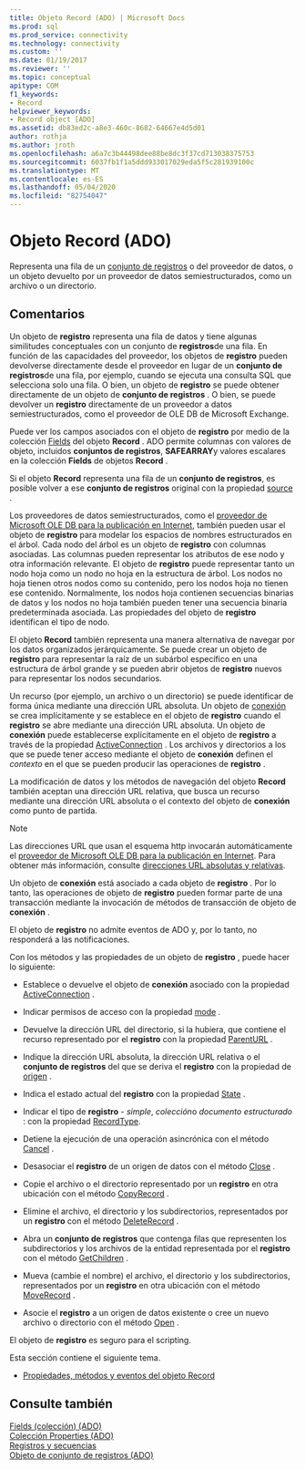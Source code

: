 ```yaml
---
title: Objeto Record (ADO) | Microsoft Docs
ms.prod: sql
ms.prod_service: connectivity
ms.technology: connectivity
ms.custom: ''
ms.date: 01/19/2017
ms.reviewer: ''
ms.topic: conceptual
apitype: COM
f1_keywords:
- Record
helpviewer_keywords:
- Record object [ADO]
ms.assetid: db83ed2c-a8e3-460c-8682-64667e4d5d01
author: rothja
ms.author: jroth
ms.openlocfilehash: a6a7c3b44498dee88be8dc3f37cd713038375753
ms.sourcegitcommit: 6037fb1f1a5ddd933017029eda5f5c281939100c
ms.translationtype: MT
ms.contentlocale: es-ES
ms.lasthandoff: 05/04/2020
ms.locfileid: "82754047"
---
```

# <a name="record-object-ado"></a>Objeto Record (ADO)
Representa una fila de un [conjunto de registros](../../../ado/reference/ado-api/recordset-object-ado.md) o del proveedor de datos, o un objeto devuelto por un proveedor de datos semiestructurados, como un archivo o un directorio.  
  
## <a name="remarks"></a>Comentarios  
 Un objeto de **registro** representa una fila de datos y tiene algunas similitudes conceptuales con un conjunto de **registros**de una fila. En función de las capacidades del proveedor, los objetos de **registro** pueden devolverse directamente desde el proveedor en lugar de un **conjunto de registros**de una fila, por ejemplo, cuando se ejecuta una consulta SQL que selecciona solo una fila. O bien, un objeto de **registro** se puede obtener directamente de un objeto de **conjunto de registros** . O bien, se puede devolver un **registro** directamente de un proveedor a datos semiestructurados, como el proveedor de OLE DB de Microsoft Exchange.  
  
 Puede ver los campos asociados con el objeto de **registro** por medio de la colección [Fields](../../../ado/reference/ado-api/fields-collection-ado.md) del objeto **Record** . ADO permite columnas con valores de objeto, incluidos **conjuntos de registros**, **SAFEARRAY**y valores escalares en la colección **Fields** de objetos **Record** .  
  
 Si el objeto **Record** representa una fila de un **conjunto de registros**, es posible volver a ese **conjunto de registros** original con la propiedad [source](../../../ado/reference/ado-api/source-property-ado-record.md) .  
  
 Los proveedores de datos semiestructurados, como el [proveedor de Microsoft OLE DB para la publicación en Internet](../../../ado/guide/appendixes/microsoft-ole-db-provider-for-internet-publishing.md), también pueden usar el objeto de **registro** para modelar los espacios de nombres estructurados en el árbol. Cada nodo del árbol es un objeto de **registro** con columnas asociadas. Las columnas pueden representar los atributos de ese nodo y otra información relevante. El objeto de **registro** puede representar tanto un nodo hoja como un nodo no hoja en la estructura de árbol. Los nodos no hoja tienen otros nodos como su contenido, pero los nodos hoja no tienen ese contenido. Normalmente, los nodos hoja contienen secuencias binarias de datos y los nodos no hoja también pueden tener una secuencia binaria predeterminada asociada. Las propiedades del objeto de **registro** identifican el tipo de nodo.  
  
 El objeto **Record** también representa una manera alternativa de navegar por los datos organizados jerárquicamente. Se puede crear un objeto de **registro** para representar la raíz de un subárbol específico en una estructura de árbol grande y se pueden abrir objetos de **registro** nuevos para representar los nodos secundarios.  
  
 Un recurso (por ejemplo, un archivo o un directorio) se puede identificar de forma única mediante una dirección URL absoluta. Un objeto de [conexión](../../../ado/reference/ado-api/connection-object-ado.md) se crea implícitamente y se establece en el objeto de **registro** cuando el **registro** se abre mediante una dirección URL absoluta. Un objeto de **conexión** puede establecerse explícitamente en el objeto de **registro** a través de la propiedad [ActiveConnection](../../../ado/reference/ado-api/activeconnection-property-ado.md) . Los archivos y directorios a los que se puede tener acceso mediante el objeto de **conexión** definen el *contexto* en el que se pueden producir las operaciones de **registro** .  
  
 La modificación de datos y los métodos de navegación del objeto **Record** también aceptan una dirección URL relativa, que busca un recurso mediante una dirección URL absoluta o el contexto del objeto de **conexión** como punto de partida.  
  
> [!NOTE]
>  Las direcciones URL que usan el esquema http invocarán automáticamente el [proveedor de Microsoft OLE DB para la publicación en Internet](../../../ado/guide/appendixes/microsoft-ole-db-provider-for-internet-publishing.md). Para obtener más información, consulte [direcciones URL absolutas y relativas](../../../ado/guide/data/absolute-and-relative-urls.md).  
  
 Un objeto de **conexión** está asociado a cada objeto de **registro** . Por lo tanto, las operaciones de objeto de **registro** pueden formar parte de una transacción mediante la invocación de métodos de transacción de objeto de **conexión** .  
  
 El objeto de **registro** no admite eventos de ADO y, por lo tanto, no responderá a las notificaciones.  
  
 Con los métodos y las propiedades de un objeto de **registro** , puede hacer lo siguiente:  
  
-   Establece o devuelve el objeto de **conexión** asociado con la propiedad [ActiveConnection](../../../ado/reference/ado-api/activeconnection-property-ado.md) .  
  
-   Indicar permisos de acceso con la propiedad [mode](../../../ado/reference/ado-api/mode-property-ado.md) .  
  
-   Devuelve la dirección URL del directorio, si la hubiera, que contiene el recurso representado por el **registro** con la propiedad [ParentURL](../../../ado/reference/ado-api/parenturl-property-ado.md) .  
  
-   Indique la dirección URL absoluta, la dirección URL relativa o el **conjunto de registros** del que se deriva el **registro** con la propiedad de [origen](../../../ado/reference/ado-api/source-property-ado-record.md) .  
  
-   Indica el estado actual del **registro** con la propiedad [State](../../../ado/reference/ado-api/state-property-ado.md) .  
  
-   Indicar el tipo de **registro**  -  *simple*, *colección*o *documento estructurado* : con la propiedad [RecordType](../../../ado/reference/ado-api/recordtype-property-ado.md).  
  
-   Detiene la ejecución de una operación asincrónica con el método [Cancel](../../../ado/reference/ado-api/cancel-method-ado.md) .  
  
-   Desasociar el **registro** de un origen de datos con el método [Close](../../../ado/reference/ado-api/close-method-ado.md) .  
  
-   Copie el archivo o el directorio representado por un **registro** en otra ubicación con el método [CopyRecord](../../../ado/reference/ado-api/copyrecord-method-ado.md) .  
  
-   Elimine el archivo, el directorio y los subdirectorios, representados por un **registro** con el método [DeleteRecord](../../../ado/reference/ado-api/deleterecord-method-ado.md) .  
  
-   Abra un **conjunto de registros** que contenga filas que representen los subdirectorios y los archivos de la entidad representada por el **registro** con el método [GetChildren](../../../ado/reference/ado-api/getchildren-method-ado.md) .  
  
-   Mueva (cambie el nombre) el archivo, el directorio y los subdirectorios, representados por un **registro** en otra ubicación con el método [MoveRecord](../../../ado/reference/ado-api/moverecord-method-ado.md) .  
  
-   Asocie el **registro** a un origen de datos existente o cree un nuevo archivo o directorio con el método [Open](../../../ado/reference/ado-api/open-method-ado-record.md) .  
  
 El objeto de **registro** es seguro para el scripting.  
  
 Esta sección contiene el siguiente tema.  
  
-   [Propiedades, métodos y eventos del objeto Record](../../../ado/reference/ado-api/record-object-properties-methods-and-events.md)  
  
## <a name="see-also"></a>Consulte también  
 [Fields (colección) (ADO)](../../../ado/reference/ado-api/fields-collection-ado.md)   
 [Colección Properties (ADO)](../../../ado/reference/ado-api/properties-collection-ado.md)   
 [Registros y secuencias](../../../ado/guide/data/records-and-streams.md)   
 [Objeto de conjunto de registros (ADO)](../../../ado/reference/ado-api/recordset-object-ado.md)
